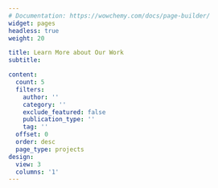 ```yaml
---
# Documentation: https://wowchemy.com/docs/page-builder/
widget: pages
headless: true
weight: 20

title: Learn More about Our Work
subtitle:

content:
  count: 5
  filters:
    author: ''
    category: ''
    exclude_featured: false
    publication_type: ''
    tag: ''
  offset: 0
  order: desc
  page_type: projects
design:
  view: 3
  columns: '1'
---
```

